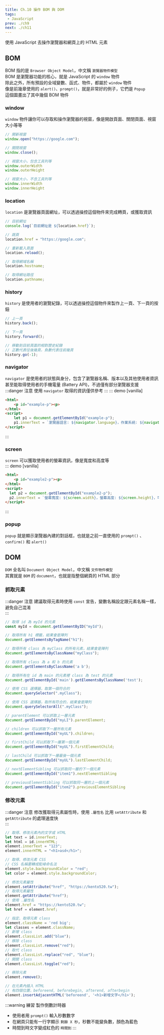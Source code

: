 ```yaml
--- 
title: Ch.10 操作 BOM 與 DOM
tags:
 - JavaScript
prev: ./ch9
next: ./ch11
---
```

使用 JavaScript 去操作瀏覽器和網頁上的 HTML 元素
<!-- more -->
## BOM
BOM 指的是 `Browser Object Model`，中文稱 `瀏覽器物件模型`  
BOM 是瀏覽器功能的核心，就是 JavaScript 的 `window` 物件  
除此之外，所有預設的全域變數、函式、物件，都屬於 `window` 物件  
像是前幾章使用的 `alert()`、`prompt()`，就是非常好的例子，它們是 `Popup`  
這個圖畫出了其中幾個 BOM 物件  

<Tree :tree="{ id: 'tree1', height: '200px', data: [{ id: 1, text_1: 'window', father: null, color:'#FF5722' },
{ id: 2, text_1: 'document', father: 1, color:'#00bcd4' }, 
{ id: 3, text_1: 'history', father: 1, color:'#00bcd4' }, 
{ id: 4, text_1: 'screen', father: 1, color:'#00bcd4' },
{ id: 5, text_1: 'navigator', father: 1, color:'#00bcd4' },
{ id: 6, text_1: 'localtion', father: 1, color:'#00bcd4' },
{ id: 7, text_1: 'popup', father: 1, color:'#00bcd4' }]}" />

### window
`window` 物件讓你可以存取和操作瀏覽器的視窗，像是開啟頁面、關閉頁面、視窗大小等等  
```js
// 開新視窗
window.open("https://google.com");

// 關閉視窗
window.close();

// 視窗大小，包含工具列等
window.outerWidth
window.outerHeight

// 視窗大小，不含工具列等
window.innerWidth
window.innerHeight
```

### location
`location` 是瀏覽器頁面網址，可以透過操控這個物件來完成轉頁，或獲取資訊  
```js
// 目前網址
console.log(`目前網址是 ${location.href}`);

// 跳頁
location.href = "https://google.com";

// 重新載入頁面
location.reload();

// 取得網域名稱
location.hostname;

// 取得網址路徑
location.pathname;
```

### history
`history` 是使用者的瀏覽紀錄，可以透過操控這個物件來製作上一頁、下一頁的按鈕
```js
// 上一頁
history.back();

// 下一頁
history.forward();

// 移動到目前頁面的相對歷史紀錄
// 正數代表往後幾頁，負數代表往前幾頁
history.go(-1);
```

### navigator
`navigator` 是使用者的狀態與身分，包含了瀏覽器名稱、版本以及其他使用者資訊  
甚至能取得使用者的手機電量 (Battery API)，不過僅有部分瀏覽器支援  
:::danger 注意
使用 `navigator` 取得的資訊僅供參考
:::
::: demo [vanilla]
```html
<html>
    <p id="example-p"><p>
</html>
<script>
    let p1 = document.getElementById("example-p");
    p1.innerText = `瀏覽器語言: ${navigator.language}，作業系統: ${navigator.platform}`
</script>
```
:::

### screen
`screen` 可以獲取使用者的螢幕資訊，像是寬度和高度等  
::: demo [vanilla]
```html
<html>
    <p id="example2-p"><p>
</html>
<script>
  let p2 = document.getElementById("example2-p");
  p2.innerText = `螢幕寬度: ${screen.width}，螢幕高度: ${screen.height}，可用寬度: ${screen.availWidth}，可用高度: ${screen.availHeight}`
</script>
```
:::

### popup
`popup` 就是顯示瀏覽器內建的對話框，也就是之前一直使用的 `prompt()` 、 `confirm()` 和 `alert()`  

## DOM
`DOM` 全名叫 `Document Object Model`，中文稱 `文件物件模型`  
其實就是 `BOM` 的 `document`，也就是指整個網頁的 HTML 部分  

<Tree :tree="{ id: 'tree2', height: '350px', data: [{ id: 1, text_1: 'document', father: null, color:'#FF5722' },
{ id: 2, text_1: 'head', father: 1, color:'#00bcd4' }, 
{ id: 3, text_1: 'body', father: 1, color:'#00bcd4' },
{ id: 4, text_1: 'title', father: 2, color:'#67cc86' }, 
{ id: 5, text_1: 'meta', father: 2, color:'#67cc86' },
{ id: 6, text_1: 'h1', father: 3, color:'#67cc86' },
{ id: 7, text_1: 'div', father: 3, color:'#67cc86' },
{ id: 8, text_1: 'img', father: 7, color:'#673ab7' },
{ id: 8, text_1: 'p', father: 7, color:'#673ab7' }]}" />

### 抓取元素
:::danger 注意
建議取得元素時使用 `const` 宣告，變數名稱設定跟元素名稱一樣，避免自己混淆  
:::
```js
// 取得 id 為 myId 的元素
const myId = document.getElementByID("myId");

// 取得所有 h1 標籤，結果會是陣列
document.getElementsByTagName("h1");

// 取得所有 class 為 myClass 的所有元素，結果會是陣列
document.getElementsByClassName("myClass");

// 取得所有 class 為 a 和 b 的元素
document.getElementsByClassName('a b');

// 取得所有在 id 為 main 的元素裡 class 為 test 的元素
document.getElementById('main').getElementsByClassName('test');

// 使用 CSS 選擇器，取第一個符合的
document.querySelector(".myClass");

// 使用 CSS 選擇器，取所有符合的，結果會是陣列
document.querySelectorAll(".myClass");

// parentElement 可以抓取上一層元素
document.getElementById("myLI").parentElement;

// children 可以抓取下一層所有元素
document.getElementById("myUL").children;

// firstChild 可以抓取下一層第一個元素
document.getElementById("myUL").firstElementChild;

// lastChild 可以抓取下一層最後一個元素
document.getElementById("myUL").lastElementChild;

// nextElementSibling 可以抓取同一層的下一個元素
document.getElementById("item1").nextElementSibling 

// previousElementSibling 可以抓取同一層的上一個元素
document.getElementById("item2").previousElementSibling
```

### 修改元素
:::danger 注意
修改獲取得元素屬性時，使用 `.屬性名` 比用 `setAttribute` 和 `getAttribute` 的處理速度快  
:::
```js
// 取得、修改元素內的文字或 HTML
let text = id.innerText; 
let html = id.innerHTML; 
element.innerText = "123";
element.innerHTML = "<h1>asd</h1>"; 

// 取得、修改元素 CSS
// CSS 名稱要轉成駝峰命名法
element.style.backgroundColor = "red";
let color = element.style.backgroundColor;

// 修改元素屬性
element.setAttribute("href", "https://kento520.tw");
// 取得元素屬性
element.getAttribute("href");
// 使用 .屬性名
element.href = "https://kento520.tw";
let href = element.href;

// 指定、取得元素 class
element.className = 'red big';
let classes = element.className;
// 新增 class
element.classList.add("blue");
// 移除 class
element.classList.remove("red");
// 取代 class
element.classList.replace("red", "blue");
// 開關 class
element.classList.toggle("red");

// 移除元素
element.remove();

// 在元素內插入 HTML
// 有四個位置，beforeend, beforebegin, afterend, afterbegin
element.insertAdjacentHTML('beforeend', '<h1>新增文字</h1>');
```

:::warning 練習
製作倒數計時器
- 使用者用 `prompt()` 輸入秒數數字
- 在網頁只能有一行字顯示 `剩餘 X 秒`，秒數不能變負數，顏色為藍色
- 時間到時文字變成紅色的 `時間到`
:::